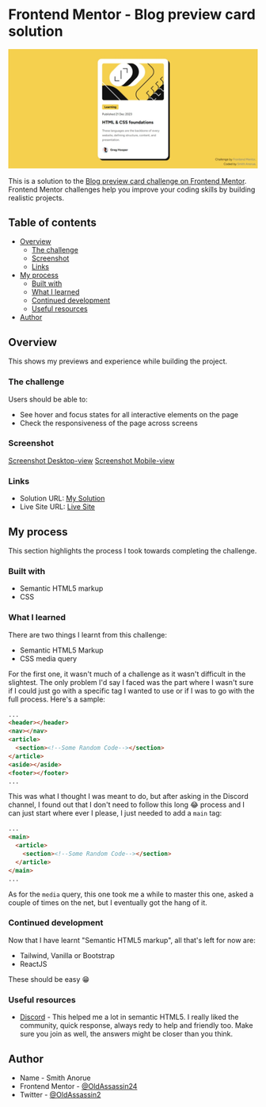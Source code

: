 # Frontend Mentor - Blog preview card solution

![Design preview for the Blog Preview card coding challenge](./screenshots/screenshot-desktop.jpeg)

This is a solution to the [Blog preview card challenge on Frontend Mentor](https://www.frontendmentor.io/challenges/blog-preview-card-ckPaj01IcS). Frontend Mentor challenges help you improve your coding skills by building realistic projects. 

## Table of contents

- [Overview](#overview)
  - [The challenge](#the-challenge)
  - [Screenshot](#screenshot)
  - [Links](#links)
- [My process](#my-process)
  - [Built with](#built-with)
  - [What I learned](#what-i-learned)
  - [Continued development](#continued-development)
  - [Useful resources](#useful-resources)
- [Author](#author)

## Overview

This shows my previews and experience while building the project.

### The challenge

Users should be able to:

- See hover and focus states for all interactive elements on the page
- Check the responsiveness of the page across screens

### Screenshot

[Screenshot Desktop-view](./screenshots/screenshot-desktop.jpeg)
[Screenshot Mobile-view](./screenshots/screenshot-mobile.png)

### Links

- Solution URL: [My Solution](https://your-solution-url.com)
- Live Site URL: [Live Site](https://html-preview.github.io/?url=https://github.com/OldAssassin24/Frontend_Mentor/blob/main/blog-preview-card-main/index.html)

## My process

This section highlights the process I took towards completing the challenge.

### Built with

- Semantic HTML5 markup
- CSS

### What I learned

There are two things I learnt from this challenge:
- Semantic HTML5 Markup
- CSS media query

For the first one, it wasn't much of a challenge as it wasn't difficult in the slightest. The only problem I'd say I faced was the part where I wasn't sure if I could just go with a specific tag I wanted to use or if I was to go with the full process. Here's a sample:
```html
...
<header></header>
<nav></nav>
<article>
  <section><!--Some Random Code--></section>
</article>
<aside></aside>
<footer></footer>
...
```
This was what I thought I was meant to do, but after asking in the Discord channel, I found out that I don't need to follow this long 😂 process and I can just start where ever I please, I just needed to add a `main` tag:
```html
...
<main>
  <article>
    <section><!--Some Random Code--></section>
  </article>
</main>
...
```
As for the `media` query, this one took me a while to master this one, asked a couple of times on the net, but I eventually got the hang of it.

### Continued development

Now that I have learnt "Semantic HTML5 markup", all that's left for now are:
- Tailwind, Vanilla or Bootstrap
- ReactJS

These should be easy 😁

### Useful resources

- [Discord](https://discord.gg/UAfh3qzhYb) - This helped me a lot in semantic HTML5. I really liked the community, quick response, always redy to help and friendly too. Make sure you join as well, the answers might be closer than you think.

## Author

- Name - Smith Anorue
- Frontend Mentor - [@OldAssassin24](https://www.frontendmentor.io/profile/OldAssassin24)
- Twitter - [@OldAssassin2](https://www.twitter.com/OldAssassin2)
